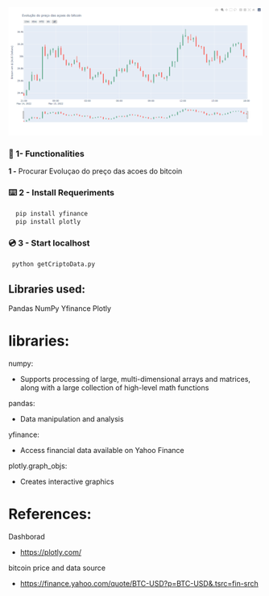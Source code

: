 ![Results](Results.png)
### 	:electric_plug: 1- Functionalities
**1 -** Procurar Evoluçao do preço das acoes do bitcoin <br>

### :keyboard: 2 - Install Requeriments
```cmd
  pip install yfinance
  pip install plotly
```
### :cd: 3 - Start localhost
```cmd
 python getCriptoData.py
```
## Libraries used:
Pandas
NumPy
Yfinance
Plotly 

# libraries:

numpy:
- Supports processing of large, multi-dimensional arrays and matrices, along with a large collection of high-level math functions

pandas:
- Data manipulation and analysis

yfinance:
- Access financial data available on Yahoo Finance

plotly.graph_objs:
- Creates interactive graphics

# References:

Dashborad 
- https://plotly.com/

bitcoin price and data source 
- https://finance.yahoo.com/quote/BTC-USD?p=BTC-USD&.tsrc=fin-srch 

